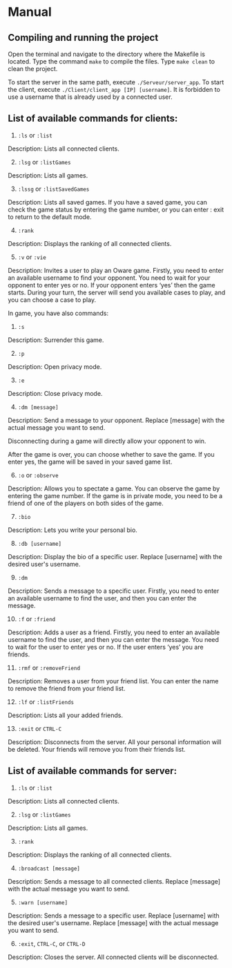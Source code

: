 ﻿# Manual

##  Compiling and running the project
    

Open the terminal and navigate to the directory where the Makefile is located. Type the command `make`  to compile the files. Type `make clean` to clean the project. 

To start the server in the same path, execute `./Serveur/server_app`. To start the client, execute `./Client/client_app [IP] [username]`. It is forbidden to use a username that is already used by a connected user.

  

##  List of available commands for clients:
    

1.  `:ls` or `:list`
    
Description: Lists all connected clients.

2.  `:lsg` or `:listGames`
    

Description: Lists all games.

3.  `:lssg` or `:listSavedGames`
    

Description: Lists all saved games. If you have a saved game, you can check the game status by entering the game number, or you can enter : exit to return to the default mode.

4.  `:rank`
    
Description: Displays the ranking of all connected clients.

5.  `:v` or `:vie`
    

Description: Invites a user to play an Oware game. Firstly, you need to enter an available username to find your opponent. You need to wait for your opponent to enter yes or no. If your opponent enters ‘yes’ then the game starts. During your turn, the server will send you available cases to play, and you can choose a case to play.

  

In game, you have also commands:

1.  `:s`
    

Description: Surrender this game.

2.  `:p`
    

Description: Open privacy mode.

3.  `:e`
    

Description: Close privacy mode.

4.  `:dm [message]`
    

Description: Send a message to your opponent. Replace [message] with the actual message you want to send.

  

Disconnecting during a game will directly allow your opponent to win.

After the game is over, you can choose whether to save the game. If you enter yes, the game will be saved in your saved game list.

  

6.  `:o` or `:observe`
    

Description: Allows you to spectate a game. You can observe the game by entering the game number. If the game is in private mode, you need to be a friend of one of the players on both sides of the game.

7.  `:bio`
    

Description: Lets you write your personal bio.

8.  `:db [username]`
    

Description: Display the bio of a specific user. Replace [username] with the desired user's username.

9.  `:dm`
    

Description: Sends a message to a specific user. Firstly, you need to enter an available username to find the user, and then you can enter the message.

10.  `:f` or `:friend`
    

Description: Adds a user as a friend. Firstly, you need to enter an available username to find the user, and then you can enter the message. You need to wait for the user to enter yes or no. If the user enters ‘yes’ you are friends.

11.  `:rmf` or `:removeFriend`
    

Description: Removes a user from your friend list. You can enter the name to remove the friend from your friend list.

12.  `:lf` or `:listFriends`
    

Description: Lists all your added friends.

13.  `:exit` or `CTRL-C`
    

Description: Disconnects from the server. All your personal information will be deleted. Your friends will remove you from their friends list.

  

## List of available commands for server:
    

1.  `:ls` or `:list`
    

Description: Lists all connected clients.

2.  `:lsg` or `:listGames`
    

Description: Lists all games.

3.  `:rank`
    

Description: Displays the ranking of all connected clients.

4. `:broadcast [message]`

Description: Sends a message to all connected clients. Replace [message] with the actual message you want to send.

5. `:warn [username]`

Description: Sends a message to a specific user. Replace [username] with the desired user's username. Replace [message] with the actual message you want to send.

6. `:exit`, `CTRL-C`, or `CTRL-D`

Description: Closes the server. All connected clients will be disconnected.